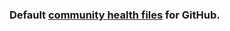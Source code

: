 ### Default [community health files](https://docs.github.com/en/communities/setting-up-your-project-for-healthy-contributions/creating-a-default-community-health-file) for GitHub.
